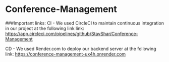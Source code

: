 # Conference-Management

###Important links:
CI - We used CircleCI to maintain continuous integration in our project at the following link link:
https://app.circleci.com/pipelines/github/StavShar/Conference-Management

CD - We used Render.com to deploy our backend server at the following link:
https://conference-management-ux4h.onrender.com

